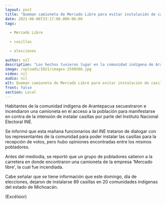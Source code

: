 ```yaml
---
layout: post
title: "Queman camioneta de Mercado Libre para evitar instalación de casillas"
date: 2021-06-06T23:17:00.000-06:00
tags:
  
  - Mercado Libre
  
  - casillas
  
  - elecciones
  
author: nil
description: "Los hechos tuvieron lugar en la comunidad indígena de Arantepacua, en Michoacán, donde pobladores secuestraron e incendiaron una camioneta en el acceso a la población"
image: /uploads/2021/images-2590586.jpg
video: nil
audio: nil
alt: Queman camioneta de Mercado Libre para evitar instalación de casillas
front: false
section: Local
---
```


Habitantes de la comunidad indígena de Arantepacua secuestraron e incendiaron una camioneta en el acceso a la población para manifestarse en contra de la intensión de instalar casillas por parte del Instituto Nacional Electoral INE. 

Se informó que esta mañana funcionarios del INE trataron de dialogar con los representantes de la comunidad para poder instalar las casillas para la recepción de votos, pero hubo opiniones encontradas entre los mismos pobladores. 

Antes del mediodía, se reportó que un grupo de pobladores salieron a la carretera en donde encontraron una camioneta de la empresa 'Mercado libre', la cual fue incendiada. 

Cabe señalar que se tiene información que este domingo, día de elecciones, dejaron de instalarse 89 casillas en 20 comunidades indígenas del estado de Michoacán.

(Excélsior)